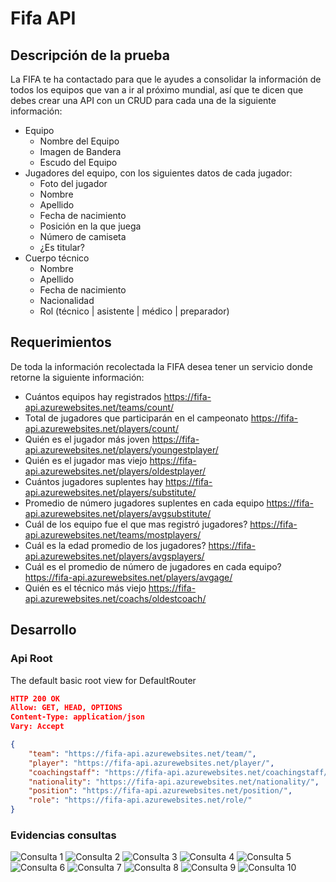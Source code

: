 # Fifa API
## Descripción de la prueba
La FIFA te ha contactado para que le ayudes a consolidar la información de todos los equipos que
van a ir al próximo mundial, así que te dicen que debes crear una API con un CRUD para cada una
de la siguiente información:
- Equipo
  - Nombre del Equipo
  - Imagen de Bandera
  - Escudo del Equipo
- Jugadores del equipo, con los siguientes datos de cada jugador:
  - Foto del jugador
  - Nombre
  - Apellido
  - Fecha de nacimiento
  - Posición en la que juega
  - Número de camiseta
  - ¿Es titular?
- Cuerpo técnico
  - Nombre
  - Apellido
  - Fecha de nacimiento
  - Nacionalidad
  - Rol (técnico | asistente | médico | preparador)

## Requerimientos
De toda la información recolectada la FIFA desea tener un servicio donde retorne la siguiente
información:
- Cuántos equipos hay registrados
  https://fifa-api.azurewebsites.net/teams/count/
- Total de jugadores que participarán en el campeonato
  https://fifa-api.azurewebsites.net/players/count/
- Quién es el jugador más joven
  https://fifa-api.azurewebsites.net/players/youngestplayer/
- Quién es el jugador mas viejo
  https://fifa-api.azurewebsites.net/players/oldestplayer/
- Cuántos jugadores suplentes hay
  https://fifa-api.azurewebsites.net/players/substitute/
- Promedio de número jugadores suplentes en cada equipo
  https://fifa-api.azurewebsites.net/players/avgsubstitute/
- Cuál de los equipo fue el que mas registró jugadores?
  https://fifa-api.azurewebsites.net/teams/mostplayers/
- Cuál es la edad promedio de los jugadores?
  https://fifa-api.azurewebsites.net/players/avgsplayers/
- Cuál es el promedio de número de jugadores en cada equipo?
  https://fifa-api.azurewebsites.net/players/avgage/
- Quién es el técnico más viejo
  https://fifa-api.azurewebsites.net/coachs/oldestcoach/

## Desarrollo
### Api Root
The default basic root view for DefaultRouter
```json
HTTP 200 OK
Allow: GET, HEAD, OPTIONS
Content-Type: application/json
Vary: Accept

{
    "team": "https://fifa-api.azurewebsites.net/team/",
    "player": "https://fifa-api.azurewebsites.net/player/",
    "coachingstaff": "https://fifa-api.azurewebsites.net/coachingstaff/",
    "nationality": "https://fifa-api.azurewebsites.net/nationality/",
    "position": "https://fifa-api.azurewebsites.net/position/",
    "role": "https://fifa-api.azurewebsites.net/role/"
}
```
### Evidencias consultas
![Consulta 1](https://raw.githubusercontent.com/davidbcaro/fifa-api/main/queries/01-TeamCount.png)
![Consulta 2](https://raw.githubusercontent.com/davidbcaro/fifa-api/main/queries/02-PlayerCount.png)
![Consulta 3](https://raw.githubusercontent.com/davidbcaro/fifa-api/main/queries/03-YoungestPlayer.png)
![Consulta 4](https://raw.githubusercontent.com/davidbcaro/fifa-api/main/queries/04-OldestPlayer.png)
![Consulta 5](https://raw.githubusercontent.com/davidbcaro/fifa-api/main/queries/05-SubstitutePlayers.png)
![Consulta 6](https://raw.githubusercontent.com/davidbcaro/fifa-api/main/queries/06-AvgSubstPlayersTeam.png)
![Consulta 7](https://raw.githubusercontent.com/davidbcaro/fifa-api/main/queries/07-RegisteredMostPlayers.png)
![Consulta 8](https://raw.githubusercontent.com/davidbcaro/fifa-api/main/queries/08-AveragePlayersTeam.png)
![Consulta 9](https://raw.githubusercontent.com/davidbcaro/fifa-api/main/queries/09-AverageAgePlayers.png)
![Consulta 10](https://raw.githubusercontent.com/davidbcaro/fifa-api/main/queries/10-OldestCoach.png)

